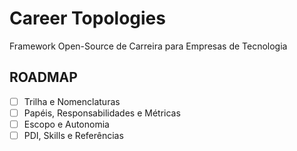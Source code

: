 # Career Topologies

Framework Open-Source de Carreira para Empresas de Tecnologia

## ROADMAP

- [ ] Trilha e Nomenclaturas
- [ ] Papéis, Responsabilidades e Métricas
- [ ] Escopo e Autonomia
- [ ] PDI, Skills e Referências
